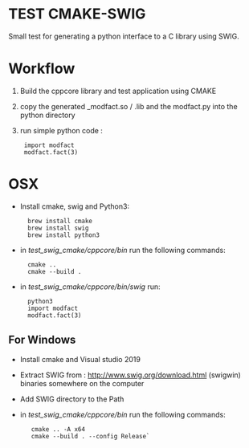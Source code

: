 # TEST CMAKE-SWIG

Small test for generating a python interface to a C library using SWIG.

# Workflow

1. Build the cppcore library and test application using CMAKE
2. copy the generated _modfact.so / .lib and the modfact.py into the python directory
3. run simple python code :

        import modfact
        modfact.fact(3)

# OSX

- Install cmake, swig and Python3:
        
        brew install cmake
        brew install swig
        brew install python3
- in *test_swig_cmake/cppcore/bin* run the following commands:

        cmake ..
        cmake --build .
- in *test_swig_cmake/cppcore/bin/swig* run:

        python3
        import modfact
        modfact.fact(3)

## For Windows

- Install cmake and Visual studio 2019
- Extract SWIG from : http://www.swig.org/download.html (swigwin) binaries somewhere on the computer
- Add SWIG directory to the Path
- in *test_swig_cmake/cppcore/bin* run the following commands:

         cmake .. -A x64
         cmake --build . --config Release`


